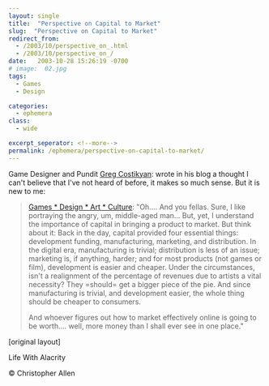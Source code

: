 ```yaml
---
layout: single
title:  "Perspective on Capital to Market"
slug:  "Perspective on Capital to Market"
redirect_from:
  - /2003/10/perspective_on_.html
  - /2003/10/perspective_on_/
date:   2003-10-28 15:26:19 -0700
# image:  02.jpg
tags: 
  - Games
  - Design

categories:
  - ephemera
class:
  - wide

excerpt_seperator: <!--more-->
permalink: /ephemera/perspective-on-capital-to-market/
---
```


Game Designer and Pundit [Greg Costikyan](http://www.costik.com/): wrote in his blog a thought I can't believe that I've not heard of before, it makes so much sense. But it is new to me:

> [Games * Design * Art * Culture](https://web.archive.org/web/20090604082403/http://www.costik.com/weblog/2003_10_01_blogchive.html): "Oh.... And you fellas. Sure, I like portraying the angry, um, middle-aged man... But, yet, I understand the importance of capital in bringing a product to market. But think about it: Back in the day, capital provided four essential things: development funding, manufacturing, marketing, and distribution. In the digital era, manufacturing is trivial; distribution is less of an issue; marketing is, if anything, harder; and for most products (not games or film), development is easier and cheaper. Under the circumstances, isn't a realignment of the percentage of revenues due to artists a vital necessity? They =should= get a bigger piece of the pie. And since manufacturing is trivial, and development easier, the whole thing should be cheaper to consumers.
> 
> And whoever figures out how to market effectively online is going to be worth.... well, more money than I shall ever see in one place."  

[original layout]


Life With Alacrity

© Christopher Allen